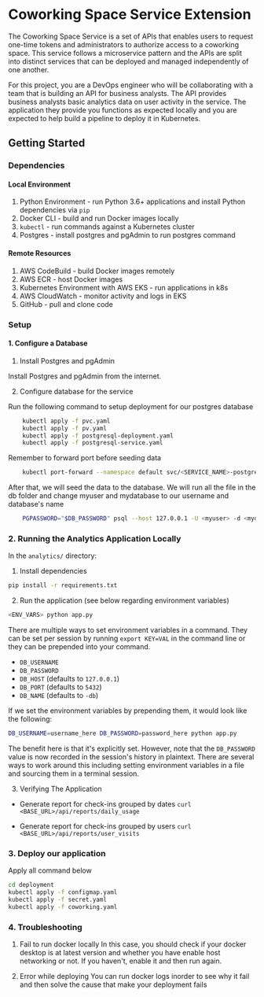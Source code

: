 # Coworking Space Service Extension

The Coworking Space Service is a set of APIs that enables users to request one-time tokens and administrators to authorize access to a coworking space. This service follows a microservice pattern and the APIs are split into distinct services that can be deployed and managed independently of one another.

For this project, you are a DevOps engineer who will be collaborating with a team that is building an API for business analysts. The API provides business analysts basic analytics data on user activity in the service. The application they provide you functions as expected locally and you are expected to help build a pipeline to deploy it in Kubernetes.

## Getting Started

### Dependencies

#### Local Environment

1. Python Environment - run Python 3.6+ applications and install Python dependencies via `pip`
2. Docker CLI - build and run Docker images locally
3. `kubectl` - run commands against a Kubernetes cluster
4. Postgres - install postgres and pgAdmin to run postgres command

#### Remote Resources

1. AWS CodeBuild - build Docker images remotely
2. AWS ECR - host Docker images
3. Kubernetes Environment with AWS EKS - run applications in k8s
4. AWS CloudWatch - monitor activity and logs in EKS
5. GitHub - pull and clone code

### Setup

#### 1. Configure a Database

1. Install Postgres and pgAdmin

Install Postgres and pgAdmin from the internet.

2. Configure database for the service

Run the following command to setup deployment for our postgres database

```bash
    kubectl apply -f pvc.yaml
    kubectl apply -f pv.yaml
    kubectl apply -f postgresql-deployment.yaml
    kubectl apply -f postgresql-service.yaml
```

Remember to forward port before seeding data

```bash
    kubectl port-forward --namespace default svc/<SERVICE_NAME>-postgresql 5432:5432 &
```

After that, we will seed the data to the database. We will run all the file in the db folder and change myuser and mydatabase to our username and database's name

```bash
    PGPASSWORD="$DB_PASSWORD" psql --host 127.0.0.1 -U <myuser> -d <mydatabase> -p 5433 < <FILE_NAME.sql>
```

### 2. Running the Analytics Application Locally

In the `analytics/` directory:

1. Install dependencies

```bash
pip install -r requirements.txt
```

2. Run the application (see below regarding environment variables)

```bash
<ENV_VARS> python app.py
```

There are multiple ways to set environment variables in a command. They can be set per session by running `export KEY=VAL` in the command line or they can be prepended into your command.

- `DB_USERNAME`
- `DB_PASSWORD`
- `DB_HOST` (defaults to `127.0.0.1`)
- `DB_PORT` (defaults to `5432`)
- `DB_NAME` (defaults to `-db`)

If we set the environment variables by prepending them, it would look like the following:

```bash
DB_USERNAME=username_here DB_PASSWORD=password_here python app.py
```

The benefit here is that it's explicitly set. However, note that the `DB_PASSWORD` value is now recorded in the session's history in plaintext. There are several ways to work around this including setting environment variables in a file and sourcing them in a terminal session.

3. Verifying The Application

- Generate report for check-ins grouped by dates
  `curl <BASE_URL>/api/reports/daily_usage`

- Generate report for check-ins grouped by users
  `curl <BASE_URL>/api/reports/user_visits`

### 3. Deploy our application

Apply all command below

```bash
cd deployment
kubectl apply -f configmap.yaml
kubectl apply -f secret.yaml
kubectl apply -f coworking.yaml
```

### 4. Troubleshooting

1. Fail to run docker locally
   In this case, you should check if your docker desktop is at latest version and whether you have enable host networking or not. If you haven't, enable it and then run again.

2. Error while deploying
   You can run docker logs <pods> inorder to see why it fail and then solve the cause that make your deployment fails
